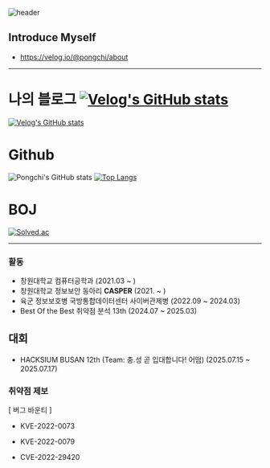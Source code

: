 ![header](https://capsule-render.vercel.app/api?type=rounded&color=gradient&text=%20Pongchi%20&height=300&fontSize=100&textBg=true)

## Introduce Myself
- https://velog.io/@pongchi/about

------------
# 나의 블로그 [![Velog's GitHub stats](https://velog-readme-stats.vercel.app/api/badge?name=pongchi)](https://velog.io/@pongchi) 
[![Velog's GitHub stats](https://velog-readme-stats.vercel.app/api?name=pongchi)](https://velog.io/@pongchi)

# Github
![Pongchi's GitHub stats](https://github-readme-stats.vercel.app/api?username=Pongchi&show_icons=true&theme=radical) [![Top Langs](https://github-readme-stats.vercel.app/api/top-langs/?username=Pongchi)](https://github.com/Pongchi/github-readme-stats)

# BOJ
[![Solved.ac](http://mazassumnida.wtf/api/generate_badge?boj=jwj1219j)](https://solved.ac/profile/jwj1219j)

-----------

### 활동
- 창원대학교 컴퓨터공학과 (2021.03 ~ )
- 창원대학교 정보보안 동아리 **CASPER** (2021. ~ )
- 육군 정보보호병 국방통합데이터센터 사이버관제병 (2022.09 ~ 2024.03)
- Best Of the Best 취약점 분석 13th (2024.07 ~ 2025.03)

## 대회
- HACKSIUM BUSAN 12th (Team: 충.성 곧 입대합니다! 어떰) (2025.07.15 ~ 2025.07.17)

### 취약점 제보
[ 버그 바운티 ]

- KVE-2022-0073
- KVE-2022-0079

- CVE-2022-29420

